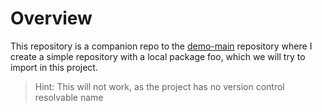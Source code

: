 # Overview

This repository is a companion repo to the [demo-main](https://github.com/Comradin/demo-main) 
repository where I create a simple repository with a local package foo, which we will try
to import in this project.

> Hint: This will not work, as the project has no version control resolvable name
